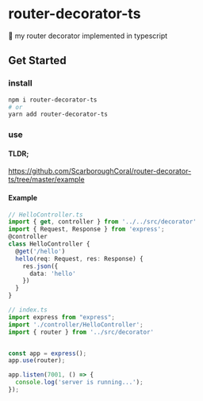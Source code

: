 # router-decorator-ts
🚊 my router decorator implemented in typescript

## Get Started

### install

```bash
npm i router-decorator-ts
# or
yarn add router-decorator-ts
```

### use

#### TLDR;

https://github.com/ScarboroughCoral/router-decorator-ts/tree/master/example

#### Example

```ts HelloController.ts
// HelloController.ts
import { get, controller } from '../../src/decorator'
import { Request, Response } from 'express';
@controller
class HelloController {
  @get('/hello')
  hello(req: Request, res: Response) {
    res.json({
      data: 'hello'
    })
  }
}

```

```ts index.ts
// index.ts
import express from "express";
import './controller/HelloController';
import { router } from '../src/decorator'


const app = express();
app.use(router);

app.listen(7001, () => {
  console.log('server is running...');
});
```
